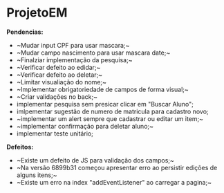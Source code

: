 # ProjetoEM

**Pendencias:**
* ~Mudar input CPF para usar mascara;~
* ~Mudar campo nascimento para usar mascara date;~
* ~Finalziar implementação da pesquisa;~
* ~Verificar defeito ao edidar;~
* ~Verificar defeito ao deletar;~
* ~Limitar visualiação do nome;~
* ~Implementar obrigatoriedade de campos de forma visual;~
* ~Criar validações no back;~
* implementar pesquisa sem presicar clicar em "Buscar Aluno";
* imlpementar sugestão de numero de matricula para cadastro novo;
* ~implementar um alert sempre que cadastrar ou editar um item;~
* ~implementar confirmação para deletar aluno;~
* implementar teste unitário;

**Defeitos:**
* ~Existe um defeito de JS para validação dos campos;~
* ~Na versão 6899b31 começou apresentar erro ao persistir edições de alguns itens;~
* ~Existe um erro na index "addEventListener" ao carregar a pagina;~



